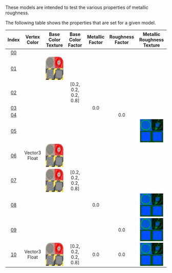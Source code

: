 These models are intended to test the various properties of metallic roughness.  
 
The following table shows the properties that are set for a given model.  


Index | Vertex Color | Base Color Texture | Base Color Factor | Metallic Factor | Roughness Factor | Metallic Roughness Texture
:---: | :---: | :---: | :---: | :---: | :---: | :---:
[00](./Material_MetallicRoughness_00.gltf) |   |   |   |   |   |  
[01](./Material_MetallicRoughness_01.gltf) |   | <img src="./Textures/Texture_baseColor.png" height="72" width="72" align="middle"> |   |   |   |  
[02](./Material_MetallicRoughness_02.gltf) |   |   | [0.2, 0.2, 0.2, 0.8] |   |   |  
[03](./Material_MetallicRoughness_03.gltf) |   |   |   | 0.0 |   |  
[04](./Material_MetallicRoughness_04.gltf) |   |   |   |   | 0.0 |  
[05](./Material_MetallicRoughness_05.gltf) |   |   |   |   |   | <img src="./Textures/Texture_metallicRoughness.png" height="72" width="72" align="middle">
[06](./Material_MetallicRoughness_06.gltf) | Vector3 Float | <img src="./Textures/Texture_baseColor.png" height="72" width="72" align="middle"> |   |   |   |  
[07](./Material_MetallicRoughness_07.gltf) |   | <img src="./Textures/Texture_baseColor.png" height="72" width="72" align="middle"> | [0.2, 0.2, 0.2, 0.8] |   |   |  
[08](./Material_MetallicRoughness_08.gltf) |   |   |   | 0.0 |   | <img src="./Textures/Texture_metallicRoughness.png" height="72" width="72" align="middle">
[09](./Material_MetallicRoughness_09.gltf) |   |   |   |   | 0.0 | <img src="./Textures/Texture_metallicRoughness.png" height="72" width="72" align="middle">
[10](./Material_MetallicRoughness_10.gltf) | Vector3 Float | <img src="./Textures/Texture_baseColor.png" height="72" width="72" align="middle"> | [0.2, 0.2, 0.2, 0.8] | 0.0 | 0.0 | <img src="./Textures/Texture_metallicRoughness.png" height="72" width="72" align="middle">
 
